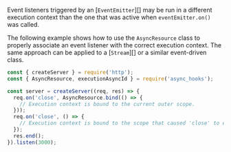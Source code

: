 
Event listeners triggered by an [`EventEmitter`][] may be run in a different
execution context than the one that was active when `eventEmitter.on()` was
called.

The following example shows how to use the `AsyncResource` class to properly
associate an event listener with the correct execution context. The same
approach can be applied to a [`Stream`][] or a similar event-driven class.

```js
const { createServer } = require('http');
const { AsyncResource, executionAsyncId } = require('async_hooks');

const server = createServer((req, res) => {
  req.on('close', AsyncResource.bind(() => {
    // Execution context is bound to the current outer scope.
  }));
  req.on('close', () => {
    // Execution context is bound to the scope that caused 'close' to emit.
  });
  res.end();
}).listen(3000);
```

